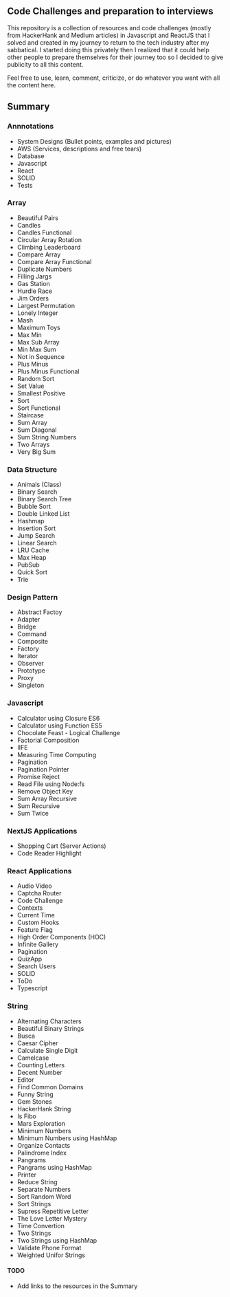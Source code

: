 ## Code Challenges and preparation to interviews

This repository is a collection of resources and code challenges (mostly from HackerHank and Medium articles) in Javascript and ReactJS that I solved and created in my journey to return to the tech industry after my sabbatical. I started doing this privately then I realized that it could help other people to prepare themselves for their journey too so I decided to give publicity to all this content.

Feel free to use, learn, comment, criticize, or do whatever you want with all the content here.

## Summary

### Annnotations

- System Designs (Bullet points, examples and pictures)
- AWS (Services, descriptions and free tears)
- Database
- Javascript
- React
- SOLID
- Tests

### Array

- Beautiful Pairs
- Candles
- Candles Functional
- Circular Array Rotation
- Climbing Leaderboard
- Compare Array
- Compare Array Functional
- Duplicate Numbers
- Filling Jargs
- Gas Station
- Hurdle Race
- Jim Orders
- Largest Permutation
- Lonely Integer
- Mash
- Maximum Toys
- Max Min
- Max Sub Array
- Min Max Sum
- Not in Sequence
- Plus Minus
- Plus Minus Functional
- Random Sort
- Set Value
- Smallest Positive
- Sort
- Sort Functional
- Staircase
- Sum Array
- Sum Diagonal
- Sum String Numbers
- Two Arrays
- Very Big Sum

### Data Structure

- Animals (Class)
- Binary Search
- Binary Search Tree
- Bubble Sort
- Double Linked List
- Hashmap
- Insertion Sort
- Jump Search
- Linear Search
- LRU Cache
- Max Heap
- PubSub
- Quick Sort
- Trie

### Design Pattern

- Abstract Factoy
- Adapter
- Bridge
- Command
- Composite
- Factory
- Iterator
- Observer
- Prototype
- Proxy
- Singleton

### Javascript

- Calculator using Closure ES6
- Calculator using Function ES5
- Chocolate Feast - Logical Challenge
- Factorial Composition
- IIFE
- Measuring Time Computing
- Pagination
- Pagination Pointer
- Promise Reject
- Read File using Node:fs
- Remove Object Key
- Sum Array Recursive
- Sum Recursive
- Sum Twice

### NextJS Applications
- Shopping Cart (Server Actions)
- Code Reader Highlight

### React Applications

- Audio Video
- Captcha Router
- Code Challenge
- Contexts
- Current Time
- Custom Hooks
- Feature Flag
- High Order Components (HOC)
- Infinite Gallery
- Pagination
- QuizApp
- Search Users
- SOLID
- ToDo
- Typescript

### String

- Alternating Characters
- Beautiful Binary Strings
- Busca
- Caesar Cipher
- Calculate Single Digit
- Camelcase
- Counting Letters
- Decent Number
- Editor
- Find Common Domains
- Funny String
- Gem Stones
- HackerHank String
- Is Fibo
- Mars Exploration
- Minimum Numbers
- Minimum Numbers using HashMap
- Organize Contacts
- Palindrome Index
- Pangrams
- Pangrams using HashMap
- Printer
- Reduce String
- Separate Numbers
- Sort Random Word
- Sort Strings
- Supress Repetitive Letter
- The Love Letter Mystery
- Time Convertion
- Two Strings
- Two Strings using HashMap
- Validate Phone Format
- Weighted Unifor Strings

#### TODO

- Add links to the resources in the Summary